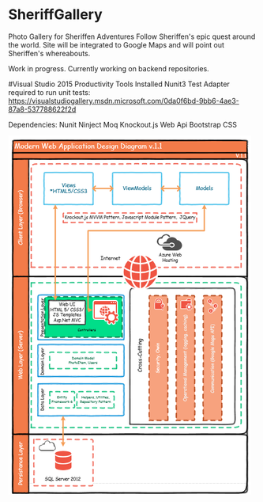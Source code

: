 # SheriffGallery
Photo Gallery for Sheriffen Adventures
Follow Sheriffen's epic quest around the world. Site will be integrated to Google Maps and will point out Sheriffen's whereabouts. 

Work in progress. 
Currently working on backend repositories.

#Visual Studio 2015
Productivity Tools Installed
Nunit3 Test Adapter required to run unit tests: https://visualstudiogallery.msdn.microsoft.com/0da0f6bd-9bb6-4ae3-87a8-537788622f2d

Dependencies:
Nunit
Ninject
Moq
Knockout.js
Web Api
Bootstrap CSS

![alt tag](https://github.com/sheriffjohn/SheriffGallery/blob/master/WebDesign.PNG)
